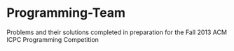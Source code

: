 Programming-Team
================

Problems and their solutions completed in preparation for the Fall 2013 ACM ICPC Programming Competition
